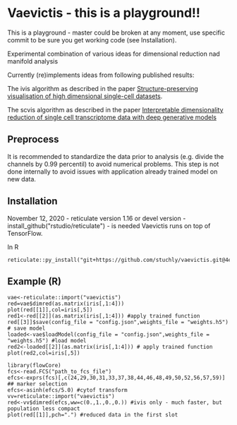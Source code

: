 # Vaevictis - this is a playground!!

This is a playground - master could be broken at any moment, use specific commit to be sure you get working code (see Installation).

Experimental combination of various ideas for dimensional reduction nad manifold analysis

Currently (re)implements ideas from following published results:

The ivis algorithm as described in the paper [Structure-preserving visualisation of high dimensional single-cell datasets](https://www.nature.com/articles/s41598-019-45301-0).


The scvis algorithm as described in the paper [Interpretable dimensionality reduction of single cell transcriptome data with deep generative models](https://www.nature.com/articles/s41467-018-04368-5)

## Preprocess
It is recommended to standardize the data prior to analysis (e.g. divide the channels by 0.99 percentil) to avoid numerical problems. This step is not done internally to avoid issues with application already trained model on new data.

## Installation
November 12, 2020 - reticulate version 1.16 or devel version - install_github("rstudio/reticulate") - is needed
Vaevictis runs on top of TensorFlow. 

In R 
```
reticulate::py_install("git+https://github.com/stuchly/vaevictis.git@4e2335a6706c9e966783a7f3957f804214d9c290",pip=TRUE)
```

## Example (R)
```
vae<-reticulate::import("vaevictis")
red=vae$dimred(as.matrix(iris[,1:4]))
plot(red[[1]],col=iris[,5])
red1<-red[[2]](as.matrix(iris[,1:4])) #apply trained function
red[[3]]$save(config_file = "config.json",weights_file = "weights.h5") # save model
loaded<-vae$loadModel(config_file = "config.json",weights_file = "weights.h5") #load model
red2<-loaded[[2]](as.matrix(iris[,1:4])) # apply trained function
plot(red2,col=iris[,5])

library(flowCore)
fcs<-read.FCS("path_to_fcs_file")
efcs<-exprs(fcs)[,c(24,29,30,31,33,37,38,44,46,48,49,50,52,56,57,59)] ## marker selection
efcs<-asinh(efcs/5.0) #cytof transform
vv=reticulate::import("vaevictis")
red<-vv$dimred(efcs,ww=c(0.,1.,0.,0.)) #ivis only - much faster, but population less compact
plot(red[[1]],pch=".") #reduced data in the first slot
```
